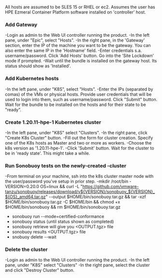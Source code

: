 All hosts are assumed to be SLES 15 or RHEL or ec2.
Assumes the user has HPE Ezmeral Container Platform software installed on 'controller' host.

### Add Gateway 
-Login as admin to the Web UI controller running the product.
-In the left pane, under "Epic", select "Hosts".
-In the right pane, in the 'Gateway' section, enter the IP of the machine you want to be the gateway.
 You can also enter the same IP in the 'Hostname' field.
-Enter credentials s.a. username/password. Click 'Add Hosts' button. Go into the 'Site Lockdown' mode if prompted.
-Wait until the bundle is installed on the gateway host. Its status should show as 'Installed'. 

### Add Kubernetes hosts
-In the left pane, under "K8S", select "Hosts".
-Enter the IPs (separated by comas) of the VMs or physical hosts. Provide user credentials that will be used to login into them, such as username/password. Click "Submit" button. Wait for the bundle to be installed on the hosts and for their state to be "ready".

### Create 1.20.11-hpe-1 Kubernetes cluster
-In the left pane, under "K8S" select "Clusters". 
-In the right pane, click "Create K8s Cluster" button.
-Fill out the form for cluster creation. Specify one of the K8s hosts as Master and two or more as workers.
-Choose the k8s version as '1.20.11-hpe-1'.
-Click 'Submit' button.
Wait for the cluster to be in 'ready state'. This might take a while.

### Run Sonobuoy tests on the newly-created -cluster
-From terminal on your machine, ssh into the k8s cluster master node with the user/password you've setup in prior step.
-mkdir /root/bin
-VERSION=0.20.0 OS=linux && curl -L "https://github.com/vmware-tanzu/sonobuoy/releases/download/v${VERSION}/sonobuoy_${VERSION}_${OS}_amd64.tar.gz" --output $HOME/bin/sonobuoy.tar.gz && tar -xzf $HOME/bin/sonobuoy.tar.gz -C $HOME/bin && chmod +x $HOME/bin/sonobuoy && rm $HOME/bin/sonobuoy.tar.gz
- sonobuoy run --mode=certified-conformance
- sonobuoy status (until status shown as completed)
- sonobuoy retrieve will give you <OUTPUT.tgz> file
- sonobuoy results <OUTPUT.tgz> file
- snobuoy delete --wait

### Delete the cluster
-Login as admin to the Web UI controller running the product.
-In the left pane, under "K8S" select "Clusters"
-In the right pane, select the cluster and click "Destroy Cluster" button.